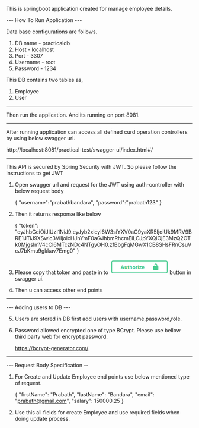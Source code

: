 This is springboot application created for manage employee details.

--- How To Run Application ---

Data base configurations are follows.

1. DB name - practicaldb
2. Host - localhost
3. Port - 3307
4. Username - root
5. Password - 1234

This DB contains two tables as,

1. Employee
2. User

------------------------------------------------------------------------------

Then run the application. And its running on port 8081.

------------------------------------------------------------------------------

After running application can access all defined curd operation controllers by using below swagger url.

http://localhost:8081/practical-test/swagger-ui/index.html#/

------------------------------------------------------------------------------

This API is secured by Spring Security with JWT. So please follow the instructions to get JWT

1. Open swagger url and request for the JWT using auth-controller with below request body

   {
   "username":"prabathbandara",
   "password":"prabath123"
   }

2. Then it returns response like below

   {
   "token": "eyJhbGciOiJIUzI1NiJ9.eyJyb2xlcyI6W3siYXV0aG9yaXR5IjoiUk9MRV9BRE1JTiJ9XSwic3ViIjoicHJhYmF0aGJhbmRhcmEiLCJpYXQiOjE3MzQ2OTk0MjgsImV4cCI6MTczNDc4NTgyOH0.zfBbgFqMGwX1CB8SHsFRnCsuVcJ7bKmu9gkkav7Emg0"
   }


3. Please copy that token and paste in to ![img.png](img.png) button in swagger ui.

4. Then u can access other end points

----------------------------------------------------------------------------------

--- Adding users to DB ---

5. Users are stored in DB first add users with username,password,role.

6. Password allowed encrypted one of type BCrypt. Please use bellow third party web for encrypt password.

    https://bcrypt-generator.com/

-----------------------------------------------------------------------------------

--- Request Body Specification --

1. For Create and Update Employee end points use below mentioned type of request.

   {
   "firstName": "Prabath",
   "lastName": "Bandara",
   "email": "prabath@gmail.com",
   "salary": 150000.25
   }


2. Use this all fields for create Employee and use required fields when doing update process.
    





